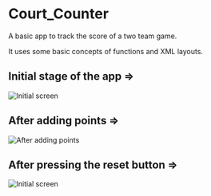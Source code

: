 # Court_Counter
A basic app to track the score of a two team game.

It uses some basic concepts of functions and XML layouts.

## Initial stage of the app =>

![Initial screen](https://user-images.githubusercontent.com/77429521/132100763-02304f2b-e855-4b69-bd1c-8e9608fa72f4.jpg)

## After adding points =>

![After adding points](https://user-images.githubusercontent.com/77429521/132100768-ceebea8d-b5f8-48bc-919e-744cc368d050.jpg)

## After pressing the reset button =>

![Initial screen](https://user-images.githubusercontent.com/77429521/132100763-02304f2b-e855-4b69-bd1c-8e9608fa72f4.jpg)
